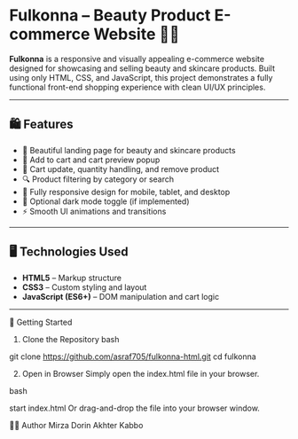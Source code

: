 # Fulkonna – Beauty Product E-commerce Website 💄🌸

**Fulkonna** is a responsive and visually appealing e-commerce website designed for showcasing and selling beauty and skincare products. Built using only HTML, CSS, and JavaScript, this project demonstrates a fully functional front-end shopping experience with clean UI/UX principles.

---

## 🛍️ Features

- 🧴 Beautiful landing page for beauty and skincare products
- 🛒 Add to cart and cart preview popup
- 🧾 Cart update, quantity handling, and remove product
- 🔍 Product filtering by category or search
- 📱 Fully responsive design for mobile, tablet, and desktop
- 🌙 Optional dark mode toggle (if implemented)
- ⚡ Smooth UI animations and transitions

---

## 🖥️ Technologies Used

- **HTML5** – Markup structure
- **CSS3** – Custom styling and layout
- **JavaScript (ES6+)** – DOM manipulation and cart logic

---

🚀 Getting Started
1. Clone the Repository
bash

git clone https://github.com/asraf705/fulkonna-html.git
cd fulkonna

2. Open in Browser
Simply open the index.html file in your browser.

bash

start index.html
Or drag-and-drop the file into your browser window.

👨‍💻 Author
Mirza Dorin Akhter Kabbo

